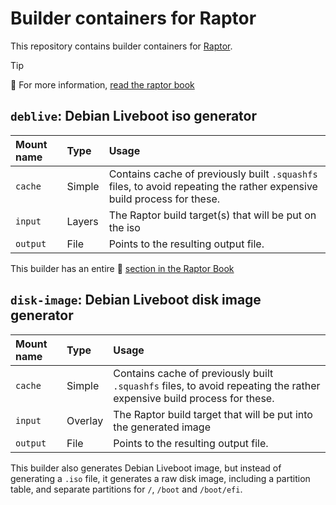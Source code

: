 # Builder containers for Raptor

This repository contains builder containers for
[Raptor](https://github.com/chrivers/raptor).

> [!TIP]
> 📕 For more information, [read the raptor book](https://chrivers.github.io/raptor/)

## `deblive`: Debian Liveboot iso generator

| Mount name | Type   | Usage                                                                                                                  |
|:-----------|:-------|:-----------------------------------------------------------------------------------------------------------------------|
| `cache`    | Simple | Contains cache of previously built `.squashfs` files, to avoid repeating the rather expensive build process for these. |
| `input`    | Layers | The Raptor build target(s) that will be put on the iso                                                                 |
| `output`   | File   | Points to the resulting output file.                                                                                   |

This builder has an entire 📕 [section in the Raptor Book](https://chrivers.github.io/raptor/walkthrough/debian/)

## `disk-image`: Debian Liveboot disk image generator

| Mount name | Type    | Usage                                                                                                                  |
|:-----------|:--------|:-----------------------------------------------------------------------------------------------------------------------|
| `cache`    | Simple  | Contains cache of previously built `.squashfs` files, to avoid repeating the rather expensive build process for these. |
| `input`    | Overlay | The Raptor build target that will be put into the generated image                                                      |
| `output`   | File    | Points to the resulting output file.                                                                                   |

This builder also generates Debian Liveboot image, but instead of generating a
`.iso` file, it generates a raw disk image, including a partition table, and
separate partitions for `/`, `/boot` and `/boot/efi`.
